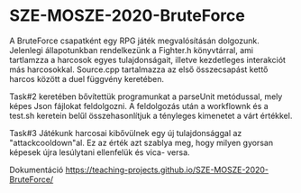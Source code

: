 # SZE-MOSZE-2020-BruteForce

A BruteForce csapatként egy RPG játék megvalósításán dolgozunk. Jelenlegi állapotunkban rendelkezünk a Fighter.h könyvtárral, ami tartlamzza a harcosok egyes tulajdonságait, illetve kezdetleges interakciót más harcosokkal. Source.cpp tartalmazza az első összecsapást kettő harcos között a duel függvény keretében.

Task#2 keretében bővítettük programunkat a parseUnit metódussal, mely képes Json fájlokat feldolgozni. A feldolgozás után a workflownk és a test.sh keretein belűl összehasonlítjuk a tényleges kimenetet a várt értékkel.

Task#3 Játékunk harcosai kibővülnek egy új tulajdonsággal az "attackcooldown"al. Ez az érték azt szablya meg, hogy milyen gyorsan képesek újra lesúlytani ellenfelük és vica- versa. 

Dokumentáció
https://teaching-projects.github.io/SZE-MOSZE-2020-BruteForce/

